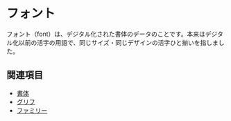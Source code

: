 # フォント

フォント（font）は、デジタル化された書体のデータのことです。本来はデジタル化以前の活字の用語で、同じサイズ・同じデザインの活字ひと揃いを指しました。

## 関連項目

- [書体](./typeface.md)
- [グリフ](./glyph.md)
- [ファミリー](./family.md)